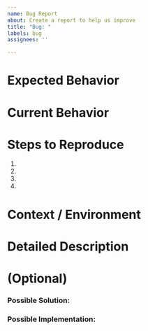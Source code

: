 ```yaml
---
name: Bug Report
about: Create a report to help us improve
title: "Bug: "
labels: bug
assignees: ''

---
```


# Expected Behavior 
<!--- Describe what you expect to happen-->


# Current Behavior
<!--- Describe what actually happens-->


# Steps to Reproduce
<!--- Provide a link to a live example, or an unambiguous set of steps to -->
<!--- reproduce this bug. Include code to reproduce, if relevant -->
1. 
2. 
3. 
4. 


# Context / Environment
<!--- How has this issue affected you? What are you trying to accomplish? -->
<!--- Providing context helps us come up with a solution that is most useful in the real world -->
<!--- Provide a general summary of the issue in the Title above -->


# Detailed Description
<!--- Provide a detailed description of the change or addition you are proposing -->

# (Optional)
### Possible Solution:
<!--- Not obligatory, but suggest a fix/reason for the bug, -->


### Possible Implementation:
<!--- Not obligatory, but suggest an idea for implementing addition or change -->
